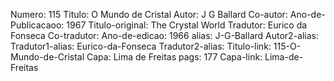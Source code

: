 Numero: 115
Titulo: O Mundo de Cristal
Autor: J G Ballard
Co-autor: 
Ano-de-Publicacaoo: 1967
Titulo-original: The Crystal World
Tradutor: Eurico da Fonseca
Co-tradutor: 
Ano-de-edicao: 1966
alias: J-G-Ballard
Autor2-alias: 
Tradutor1-alias: Eurico-da-Fonseca
Tradutor2-alias: 
Titulo-link: 115-O-Mundo-de-Cristal
Capa: Lima de Freitas
pags: 177
Capa-link: Lima-de-Freitas